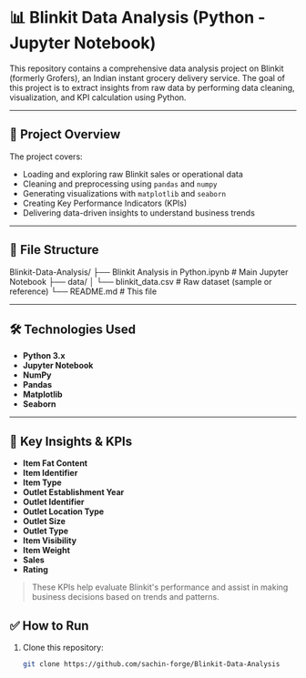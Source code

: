 # 📊 Blinkit Data Analysis (Python - Jupyter Notebook)

This repository contains a comprehensive data analysis project on Blinkit (formerly Grofers), an Indian instant grocery delivery service. The goal of this project is to extract insights from raw data by performing data cleaning, visualization, and KPI calculation using Python.

---

## 🚀 Project Overview

The project covers:

- Loading and exploring raw Blinkit sales or operational data
- Cleaning and preprocessing using `pandas` and `numpy`
- Generating visualizations with `matplotlib` and `seaborn`
- Creating Key Performance Indicators (KPIs)
- Delivering data-driven insights to understand business trends

---

## 📁 File Structure

Blinkit-Data-Analysis/
├── Blinkit Analysis in Python.ipynb # Main Jupyter Notebook
├── data/
│ └── blinkit_data.csv # Raw dataset (sample or reference)
└── README.md # This file

---

## 🛠️ Technologies Used

- **Python 3.x**
- **Jupyter Notebook**
- **NumPy**
- **Pandas**
- **Matplotlib**
- **Seaborn**

---


## 📌 Key Insights & KPIs

- **Item Fat Content**
- **Item Identifier**
- **Item Type**
- **Outlet Establishment Year**
- **Outlet Identifier**
- **Outlet Location Type**
- **Outlet Size**
- **Outlet Type**
- **Item Visibility**
- **Item Weight**
- **Sales**
- **Rating**

 > These KPIs help evaluate Blinkit's performance and assist in making business decisions based on trends and patterns.

## ✅ How to Run

1. Clone this repository:
   ```bash
   git clone https://github.com/sachin-forge/Blinkit-Data-Analysis

